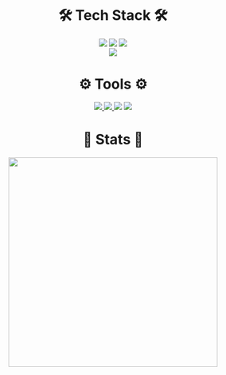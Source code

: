 <div align=center><h1>🛠 Tech Stack 🛠</h1></div>

<div align=center> 
  <img src="https://img.shields.io/badge/JavaScript-F7DF1E?style=flat-square&logo=JavaScript&logoColor=white"/>
  <img src="https://img.shields.io/badge/TypeScript-3178C6?style=flat-square&logo=TypeScript&logoColor=white"/>
  <img src="https://img.shields.io/badge/java-007396?style=flat-square&logo=java&logoColor=white"/> 
  <br/>
  <img src="https://img.shields.io/badge/React-61DAFB?style=flat-square&logo=React&logoColor=white"/>
  <br/>

</div>

<div align=center><h1>⚙️ Tools ⚙️</h1></div>
<div align=center> 
	<a href="https://github.com/yhyem">
	<img src="https://img.shields.io/badge/GitHub-181717?style=flat&logo=GitHub&logoColor=FFFFFF"/>
 	</a>
	<a href="https://verbose-track-580.notion.site/Computer-Engineering-with-YHM-f9501b16f1cc46e6a688c66d66a0058f">
		<img src="https://img.shields.io/badge/Notion-000000?style=flat&logo=Notion&logoColor=white" />
	</a>
	<img src="https://img.shields.io/badge/Slack-4A154B?style=flat&logo=Slack&logoColor=FFFFFF"/>
	<img src="https://img.shields.io/badge/Figma-F24E1E?style=flat&logo=Figma&logoColor=FFFFFF"/>  
</div>

<div align=center><h1>🌟 Stats 🌟</h1></div>

<div align=center>
  <img src='https://github-readme-stats.vercel.app/api?username=yhyem&show_icons=true&theme=radical' style="width: 420px;"/>
</div>

